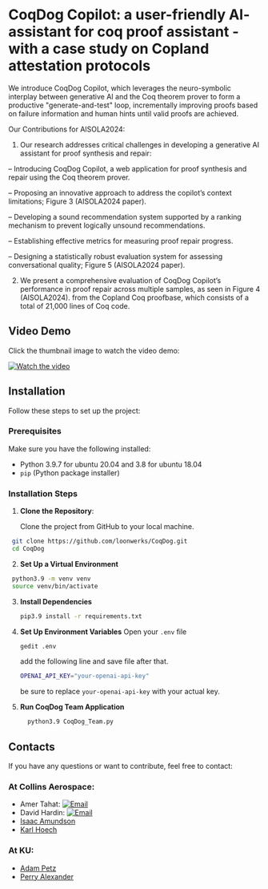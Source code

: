 # CoqDog Copilot: a user-friendly AI- assistant for coq proof assistant - with a case study on Copland attestation protocols

We introduce CoqDog Copilot, which leverages the neuro-symbolic interplay between generative AI and the Coq theorem 
prover to form a productive "generate-and-test" loop, incrementally improving proofs based on failure information and 
human hints until valid proofs are achieved. 

Our Contributions for AISOLA2024:

1. Our research addresses critical challenges in developing a generative AI
   assistant for proof synthesis and repair:

– Introducing CoqDog Copilot, a web application for proof synthesis and
repair using the Coq theorem prover.

– Proposing an innovative approach to address the copilot’s context limitations; Figure 3 (AISOLA2024 paper).

– Developing a sound recommendation system supported by a ranking
mechanism to prevent logically unsound recommendations.

– Establishing effective metrics for measuring proof repair progress.

– Designing a statistically robust evaluation system for assessing conversational quality; Figure 5 (AISOLA2024 paper).

2. We present a comprehensive evaluation of CoqDog Copilot’s performance in
proof repair across multiple samples, as seen in Figure 4 (AISOLA2024). from the Copland
Coq proofbase, which consists of a total of 21,000 lines of Coq code.

## Video Demo

Click the thumbnail image to watch the video demo:

[![Watch the video](https://img.youtube.com/vi/dSQY-Tf28QE/maxresdefault.jpg)](https://youtu.be/dSQY-Tf28QE)

## Installation

Follow these steps to set up the project:

### Prerequisites

Make sure you have the following installed:

- Python 3.9.7 for ubuntu 20.04 and 3.8 for ubuntu 18.04
- `pip` (Python package installer)

### Installation Steps

1. **Clone the Repository**:
   
   Clone the project from GitHub to your local machine.

  ```bash
   git clone https://github.com/loonwerks/CoqDog.git
   cd CoqDog
  ```
   
2. **Set Up a Virtual Environment**
  ```bash 
   python3.9 -m venv venv
   source venv/bin/activate
   ```
   
3. **Install Dependencies**
   ```bash
   pip3.9 install -r requirements.txt
   ```

4. **Set Up Environment Variables** 
   Open your `.env` file 
   ```bash
   gedit .env
   ```
   
   add the following line and save file after that. 
   ```bash  
   OPENAI_API_KEY="your-openai-api-key"
   ``` 
   be sure to replace `your-openai-api-key` with your actual key.
    
5. **Run CoqDog Team Application**
   ```bash
     python3.9 CoqDog_Team.py
   ```

<!-- this blank line separates the sections -->

## Contacts

If you have any questions or want to contribute, feel free to contact:

### At Collins Aerospace:
- Amer Tahat: [![Email](https://img.shields.io/badge/Email-Contact-blue)](mailto:amer.tahat@collins.com)
- David Hardin: [![Email](https://img.shields.io/badge/Email-Contact-blue)](mailto:david.hardin@collins.com)
- [Isaac Amundson](mailto:isaac.amundson@collins.com)
- [Karl Hoech](mailto:Karl.Hoech@collins.com)

### At KU:
- [Adam Petz](mailto:ampetz@ku.edu)
- [Perry Alexander](mailto:palexand@ku.edu)     
